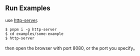 
## Run Examples
use [http-server](https://www.npmjs.com/package/http-server).

```
$ pnpm i -g http-server
$ cd examples/some-example
$ http-server
```
then open the browser with port 8080, or the port you specify。
